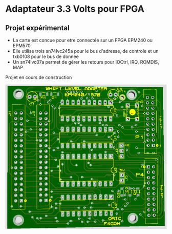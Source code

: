 # Adaptateur 3.3 Volts pour FPGA

## Projet expérimental

- La carte est concue pour etre connectée sur un FPGA EPM240 ou EPM570
- Elle utilise trois sn74lvc245a pour le bus d'adresse, de controle et un txb0108 pour le bus de donnée
- Un sn74lvc07a permet de gérer les retours pour IOCtrl, IRQ, ROMDIS, MAP

Projet en cours de construction

![PCB](images/pcb.png "Allure du PCB")

